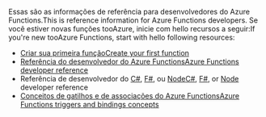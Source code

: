 <span data-ttu-id="33380-101">Essas são as informações de referência para desenvolvedores do Azure Functions.</span><span class="sxs-lookup"><span data-stu-id="33380-101">This is reference information for Azure Functions developers.</span></span> <span data-ttu-id="33380-102">Se você estiver novas funções tooAzure, inicie com hello recursos a seguir:</span><span class="sxs-lookup"><span data-stu-id="33380-102">If you're new tooAzure Functions, start with hello following resources:</span></span>

* [<span data-ttu-id="33380-103">Criar sua primeira função</span><span class="sxs-lookup"><span data-stu-id="33380-103">Create your first function</span></span>](../articles/azure-functions/functions-create-first-azure-function.md)
* [<span data-ttu-id="33380-104">Referência do desenvolvedor do Azure Functions</span><span class="sxs-lookup"><span data-stu-id="33380-104">Azure Functions developer reference</span></span>](../articles/azure-functions/functions-reference.md)
* <span data-ttu-id="33380-105">Referência de desenvolvedor do [C#](../articles/azure-functions/functions-reference-csharp.md), [F#](../articles/azure-functions/functions-reference-fsharp.md), ou [Node](../articles/azure-functions/functions-reference-node.md)</span><span class="sxs-lookup"><span data-stu-id="33380-105">[C#](../articles/azure-functions/functions-reference-csharp.md), [F#](../articles/azure-functions/functions-reference-fsharp.md), or [Node](../articles/azure-functions/functions-reference-node.md) developer reference</span></span>
* [<span data-ttu-id="33380-106">Conceitos de gatilhos e de associações do Azure Functions</span><span class="sxs-lookup"><span data-stu-id="33380-106">Azure Functions triggers and bindings concepts</span></span>](..\articles\azure-functions\functions-triggers-bindings.md)

